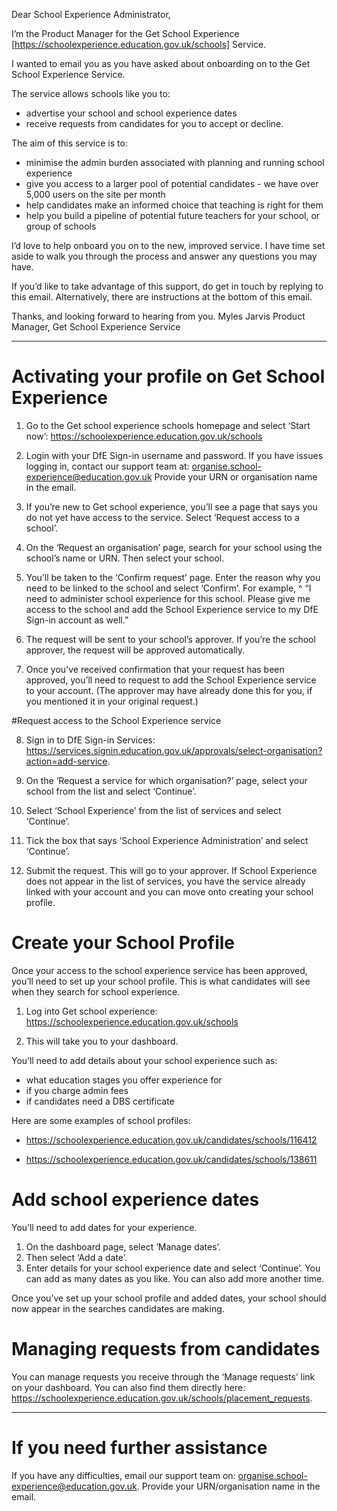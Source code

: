 Dear School Experience Administrator,

I’m the Product Manager for the Get School Experience [https://schoolexperience.education.gov.uk/schools] Service.

I wanted to email you as you have asked about onboarding on to the Get School Experience Service.

The service allows schools like you to:
* advertise your school and school experience dates
* receive requests from candidates for you to accept or decline.

The aim of this service is to:
* minimise the admin burden associated with planning and running school experience
* give you access to a larger pool of potential candidates - we have over 5,000 users on the site per month
* help candidates make an informed choice that teaching is right for them
* help you build a pipeline of potential future teachers for your school, or group of schools

I’d love to help onboard you on to the new, improved service. I have time set aside to walk you through the process and answer any questions you may have.

If you’d like to take advantage of this support, do get in touch by replying to this email. Alternatively, there are instructions at the bottom of this email.

Thanks, and looking forward to hearing from you.
Myles Jarvis
Product Manager, Get School Experience Service

---

# Activating your profile on Get School Experience

1. Go to the Get school experience schools homepage and select ‘Start now’: https://schoolexperience.education.gov.uk/schools

2. Login with your DfE Sign-in username and password.
If you have issues logging in, contact our
support team at: organise.school-experience@education.gov.uk 
Provide your URN or organisation name in the email.

3. If you’re new to Get school experience, you’ll see a page that says you do not yet have access to the service. Select ‘Request access to a school’.

4. On the ‘Request an organisation’ page, search for your school using the school’s name or URN. Then select your school. 

5. You’ll be taken to the ‘Confirm request’ page. Enter the reason why you need to be linked to the school and select ‘Confirm’. For example,
^ “I need to administer school experience for this school. Please give me access to the school and add the School Experience service to my DfE Sign-in account as well.”

6. The request will be sent to your school’s approver. If you’re the school approver, the request will be approved automatically. 

7. Once you’ve received confirmation that your request has been approved, you’ll need to request to add the School Experience service to your account. (The approver may have already done this for you, if you mentioned it in your original request.)

#Request access to the School Experience service

8. Sign in to DfE Sign-in Services: https://services.signin.education.gov.uk/approvals/select-organisation?action=add-service. 

9. On the ‘Request a service for which organisation?’ page, select your school from the list and select ‘Continue’.

10.	Select ‘School Experience’ from the list of services and select ‘Continue’.

11.	Tick the box that says ‘School Experience Administration’ and select ‘Continue’.

12.	Submit the request. This will go to your approver. If School Experience does not appear in the list of services, you have the service already linked with your account and you can move onto creating your school profile.

# Create your School Profile

Once your access to the school experience service has been approved, you’ll need to set up your school profile. This is what candidates will see when they search for school experience. 

1.	Log into Get school experience: https://schoolexperience.education.gov.uk/schools

2.	This will take you to your dashboard.

You’ll need to add details about your school experience such as:

* what education stages you offer experience for
* if you charge admin fees
* if candidates need a DBS certificate

Here are some examples of school profiles:
 * https://schoolexperience.education.gov.uk/candidates/schools/116412

* https://schoolexperience.education.gov.uk/candidates/schools/138611

# Add school experience dates

You’ll need to add dates for your experience.

1.	On the dashboard page, select ‘Manage dates’.
2.	Then select ‘Add a date’.
3.	Enter details for your school experience date and select ‘Continue’. You can add as many dates as you like. You can also add more another time.

Once you’ve set up your school profile and added dates, your school should now appear in the searches candidates are making.

# Managing requests from candidates

You can manage requests you receive through the ‘Manage requests’ link on your dashboard. You can also find them directly here: https://schoolexperience.education.gov.uk/schools/placement_requests.

---

# If you need further assistance

If you have any difficulties, email our support team on: organise.school-experience@education.gov.uk. Provide your URN/organisation name in the email.